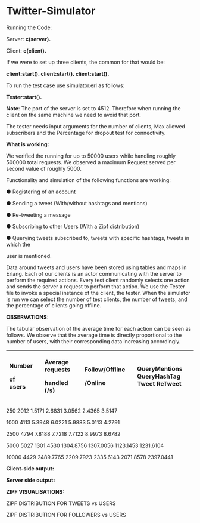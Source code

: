 # Twitter-Simulator


Running the Code:

Server: **c(server).**

Client: **c(client).**

If we were to set up three clients, the common for that would be:

**client:start().
client:start().
client:start().**

To run the test case use simulator.erl as follows:

**Tester:start().**

**Note**: The port of the server is set to 4512. Therefore when running the client on the same machine we need to avoid that port.

The tester needs input arguments for the number of clients, Max allowed subscribers and the
Percentage for dropout test for connectivity.

**What is working:**

We verified the running for up to 50000 users while handling roughly 500000 total requests. We
observed a maximum Request served per second value of roughly 5000.

Functionality and simulation of the following functions are working:

● Registering of an account

● Sending a tweet (With/without hashtags and mentions)




<a name="br2"></a>● Re-tweeting a message

● Subscribing to other Users (With a Zipf distribution)

● Querying tweets subscribed to, tweets with specific hashtags, tweets in which the

user is mentioned.

Data around tweets and users have been stored using tables and maps in Erlang. Each of our
clients is an actor communicating with the server to perform the required actions. Every test
client randomly selects one action and sends the server a request to perform that action.
We use the Tester file to invoke a special instance of the client, the tester. When the simulator is
run we can select the number of test clients, the number of tweets, and the percentage of clients
going offline.

**OBSERVATIONS:**

The tabular observation of the average time for each action can be seen as follows. We observe
that the average time is directly proportional to the number of users, with their corresponding
data increasing accordingly.

|<p>Number</p><p>of users</p>||<p>Average requests</p><p>handled (/s)</p>||<p>Follow/Offline</p><p>/Online</p>||QueryMentions QueryHashTag Tweet ReTweet|
| :- | :- | :- | :- | :- | :- | :- |
250 2012 1.5171 2.6831 3.0562 2.4365 3.5147

1000 4113 5.3948 6.0221 5.9883 5.0113 4.2791

2500 4794 7.8188 7.7218 7.7122 8.9973 8.6782

5000 5027 1301.4530 1304.8756 1307.0056 1123.1453 1231.6104

10000 4429 2489.7765 2209.7923 2335.6143 2071.8578 2397.0441

**Client-side output:**




<a name="br3"></a>**Server side output:**

**ZIPF VISUALISATIONS:**

ZIPF DISTRIBUTION FOR TWEETS vs USERS




<a name="br4"></a>ZIPF DISTRIBUTION FOR FOLLOWERS vs USERS
